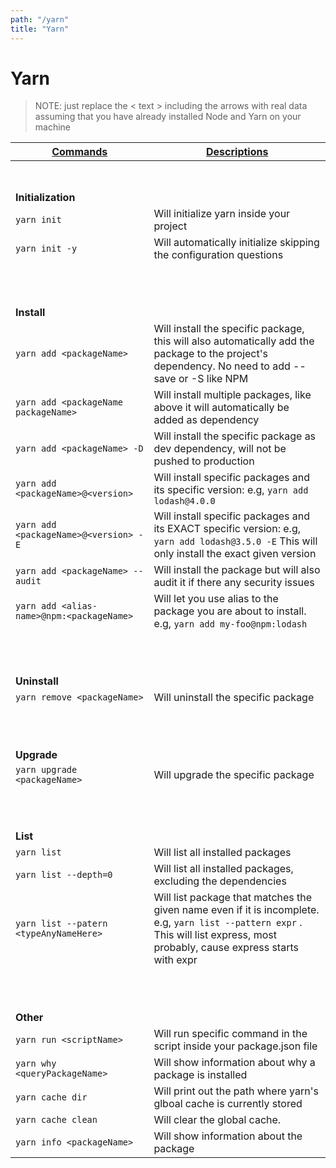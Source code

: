 ```yaml
---
path: "/yarn"
title: "Yarn"
---
```


# Yarn

>NOTE: just replace the < text > including the arrows with real data assuming that you have already installed Node and Yarn on your machine

| <ins>Commands</ins> | <ins>Descriptions</ins> |
| --- | --- |
| <br><br> |
| **Initialization** |
| `yarn init`                          | Will initialize yarn inside your project |
| `yarn init -y`                       | Will automatically initialize skipping the configuration questions |
| <br><br><br> |
| **Install** |
| `yarn add <packageName>`                  | Will install the specific package, this will also automatically add the package to the project's dependency. No need to add --save or -S like NPM |
| `yarn add <packageName packageName>`      | Will install multiple packages, like above it will automatically be added as dependency |
| `yarn add <packageName> -D`               | Will install the specific package as dev dependency, will not be pushed to production |
| `yarn add <packageName>@<version>`        | Will install specific packages and its specific version: e.g, `yarn add lodash@4.0.0` |
| `yarn add <packageName>@<version> -E`     | Will install specific packages and its EXACT specific version: e.g, `yarn add lodash@3.5.0 -E` This will only install the exact given version|
| `yarn add <packageName> --audit`          | Will install the package but will also audit it if there any security issues |
| `yarn add <alias-name>@npm:<packageName>` | Will let you use alias to the package you are about to install. e.g, `yarn add my-foo@npm:lodash`|
| <br><br><br> |
| **Uninstall** |
| `yarn remove <packageName>`               | Will uninstall the specific package |
| <br><br><br> |
| **Upgrade** |
| `yarn upgrade <packageName>`              | Will upgrade the specific package |
| <br><br><br> |
| **List** |
| `yarn list`                               | Will list all installed packages |
| `yarn list --depth=0`                     | Will list all installed packages, excluding the dependencies |
| `yarn list --patern <typeAnyNameHere>`    | Will list package that matches the given name even if it is incomplete. e.g, `yarn list --pattern expr` . This will list express, most probably, cause express starts with expr|
| <br><br><br> |
| **Other** |
| `yarn run <scriptName>`               | Will run specific command in the script inside your package.json file |
| `yarn why <queryPackageName>`         | Will show information about why a package is installed |
| `yarn cache dir`                      | Will print out the path where yarn's glboal cache is currently stored |
| `yarn cache clean`                    | Will clear the global cache. |
| `yarn info <packageName>`             | Will show information about the package |
